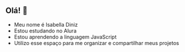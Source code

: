 ## Olá! 👋

- Meu nome é Isabella Diniz
- Estou estudando no Alura
- Estou aprendendo a linguagem JavaScript
- Utilizo esse espaço para me organizar e compartilhar meus projetos
